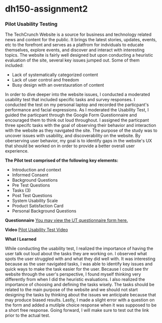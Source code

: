 # dh150-assignment2
### Pilot Usability Testing

The TechCrunch Website is a source for business and technology related news and content for the public. 
It brings the latest stories, updates, events, etc to the forefront and serves as a platfrom for indviduals to educate themselves,
explore events, and discover and interact with interesting topics. The website is fairly well designed but upon conducting a 
heuristic evaluation of the site, several key issues jumped out. Some of them included:

- Lack of systematically categorized content
- Lack of user control and freedom
- Busy design with an overstauration of content

In order to dive deeper into the website issues, I conducted a moderated usability test that included specific tasks and survey
responses. I conducted the test on my personal laptop and recorded the particpant's performance and facial expressions. 
As I moderated the Usability Test, I guided the particpant through the Google Form Questionnaire and encouraged them to think out loud throughout. 
I assigned the particpant three specifc tasks with the goal of observing their behavior and interaction with the website as they navigated the site.
The purpose of the study was to uncover issues with usability, and discoverability on the website. By oberserving user behavior, my 
goal is to identify gaps in the website's UX that should be worked on in order to provide a better overall user experience. 

**The Pilot test comprised of the following key elements:**

- Introduction and context
- Informed Consent
- Background Questions
- Pre Test Questions
- Tasks (3)
- Post Test Questions
- System Usability Scale
- Product Satisfaction Card
- Personal Background Questions

**Questionnaire**
[You may view the UT questionnaire form here.](https://forms.gle/nA6yaPaSArQY8CqX7)

**Video**
[Pilot Usability Test Video](https://drive.google.com/file/d/1AUfNsp2UYdt-0qrSt6rSHYQj-lyTKV0_/view?usp=sharing)

**What I Learned**

While conducting the usability test, I realized the importance of having the user talk out loud about the tasks they are working on. I observed what spots the user struggled with and what they did well with. It was interesting because as the user navigated tasks, I was able to identify key issues and quick ways to make the task easier for the user. Because I could see thr website through the user's perspective, I found myself thinking very differently from when I did the heuristic evaluations. I also realized the importance of choosing and defining the tasks wisely. The tasks should be related to the main purpose of the website and we should not start designing the tasks by thinking about the issues we anticipate because that may produce biased results. Lastly, I made a slight error with a question on the form and added a mutilple choice response when it was supposed to be a short free response. Going forward, I will make sure to test out the link prior to the actual test. 
